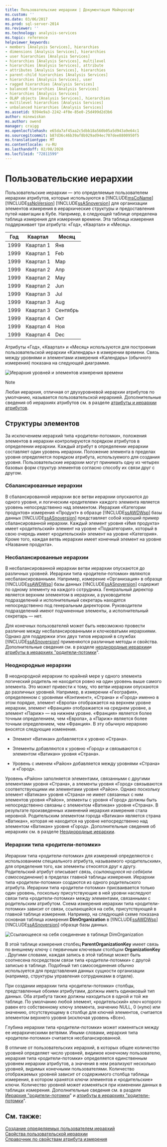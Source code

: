 ```yaml
---
title: Пользовательские иерархии | Документация Майкрософт
ms.custom: ''
ms.date: 03/06/2017
ms.prod: sql-server-2014
ms.reviewer: ''
ms.technology: analysis-services
ms.topic: reference
helpviewer_keywords:
- members [Analysis Services], hierarchies
- dimensions [Analysis Services], hierarchies
- user hierarchies [Analysis Services]
- hierarchies [Analysis Services], multilevel
- hierarchies [Analysis Services], attribute
- attributes [Analysis Services], hierarchies
- parent-child hierarchies [Analysis Services]
- hierarchies [Analysis Services], user
- ragged hierarchies [Analysis Services]
- balanced hierarchies [Analysis Services]
- hierarchies [Analysis Services]
- OLAP objects [Analysis Services], hierarchies
- multilevel hierarchies [Analysis Services]
- unbalanced hierarchies [Analysis Services]
ms.assetid: 9394e9a3-2242-4f0e-85e0-25d499d2d3b6
author: minewiskan
ms.author: owend
manager: craigg
ms.openlocfilehash: e65da7af45aa2c5dbb18a560b05a5d943a9e64c1
ms.sourcegitcommit: b87d36c46b39af8b929ad94ec707dee8800950f5
ms.translationtype: MT
ms.contentlocale: ru-RU
ms.lasthandoff: 02/08/2020
ms.locfileid: "72811599"
---
```

# <a name="user-hierarchies"></a>Пользовательские иерархии
  Пользовательские иерархии — это определяемые пользователем иерархии атрибутов, которые используются в [!INCLUDE[msCoName](../../includes/msconame-md.md)] [!INCLUDE[ssNoVersion](../../includes/ssnoversion-md.md)] [!INCLUDE[ssASnoversion](../../includes/ssasnoversion-md.md)] для организации элементов измерения в иерархические структуры и предоставления путей навигации в Кубе. Например, в следующей таблице определена таблица измерения для измерения времени. Эта таблица измерения поддерживает три атрибута: «Год», «Квартал» и «Месяц».  
  
|Год|Квартал|Месяц|  
|----------|-------------|-----------|  
|1999|Квартал 1|Янв|  
|1999|Квартал 1|Feb|  
|1999|Квартал 1|Мар|  
|1999|Квартал 2|Апр|  
|1999|Квартал 2|May|  
|1999|Квартал 2|Jun|  
|1999|Квартал 3|Jul|  
|1999|Квартал 3|Aug|  
|1999|Квартал 3|Сентябрь|  
|1999|Квартал 4|Окт|  
|1999|Квартал 4|Ноя|  
|1999|Квартал 4|Dec|  
  
 Атрибуты «Год», «Квартал» и «Месяц» используются для построения пользовательской иерархии «Календарь» в измерении времени. Связь между уровнями и элементами измерения «Календарь» (обычного измерения) показана на следующей диаграмме.  
  
 ![Иерархия уровней и элементов измерения времени](../dev-guide/media/as-levelconcepts.gif "Иерархия уровней и элементов измерения времени")  
  
> [!NOTE]  
>  Любая иерархия, отличная от двухуровневой иерархии атрибутов по умолчанию, называется пользовательской иерархией. Дополнительные сведения об иерархиях атрибутов см. в разделе [атрибуты и иерархии атрибутов](../multidimensional-models-olap-logical-dimension-objects/attributes-and-attribute-hierarchies.md).  
  
## <a name="member-structures"></a>Структуры элементов  
 За исключением иерархий типа «родители-потомки», положения элементов в иерархии контролируются порядком атрибутов в определении иерархии. Каждый атрибут в определении иерархии составляет один уровень иерархии. Положение элемента в пределах уровня определяется порядком атрибута, используемого для создания уровня. Пользовательские иерархии могут принимать одну из четырех базовых форм структур элементов согласно способу их связи друг с другом.  
  
### <a name="balanced-hierarchies"></a>Сбалансированные иерархии  
 В сбалансированной иерархии все ветви иерархии опускаются до одного уровня, и логическим «родителем» каждого элемента является уровень непосредственно над элементом. Иерархия «Категории продуктов» измерения «Продукт» в образце [!INCLUDE[ssAWDWsp](../../includes/ssawdwsp-md.md)] базы данных [!INCLUDE[ssASnoversion](../../includes/ssasnoversion-md.md)] представляет собой хороший пример сбалансированной иерархии. Каждый элемент уровня «Имя продукта» имеет «родительский» элемент на уровне «Подкатегория», который в свою очередь имеет «родительский» элемент на уровне «Категория». Кроме того, каждая ветвь иерархии имеет конечный элемент на уровне «Название продукта».  
  
### <a name="unbalanced-hierarchies"></a>Несбалансированные иерархии  
 В несбалансированной иерархии ветви иерархии опускаются до различных уровней. Иерархии типа «родители-потомки» являются несбалансированными. Например, измерение «Организация» в образце [!INCLUDE[ssAWDWsp](../../includes/ssawdwsp-md.md)] базы данных [!INCLUDE[ssASnoversion](../../includes/ssasnoversion-md.md)] содержит по одному элементу на каждого сотрудника. Генеральный директор является верхним элементом в иерархии, а руководители подразделений и исполнительный секретарь находятся непосредственно под генеральным директором. Руководители подразделений имеют подчиненные элементы, а исполнительный секретарь — нет.  
  
 Для конечных пользователей может быть невозможно провести различие между несбалансированными и клочковатыми иерархиями. Однако для поддержки этих двух типов иерархий в службах [!INCLUDE[ssASnoversion](../../includes/ssasnoversion-md.md)] применяются различные методы и свойства. Дополнительные сведения см. в разделе [неоднородные иерархии](../multidimensional-models/user-defined-hierarchies-ragged-hierarchies.md)и [атрибуты в иерархиях "родители-потомки](../multidimensional-models/parent-child-dimension-attributes.md)".  
  
### <a name="ragged-hierarchies"></a>Неоднородные иерархии  
 В неоднородной иерархии по крайней мере у одного элемента логический родитель не находится ровно на один уровень выше самого элемента. Это может привести к тому, что ветви иерархии опускаются до различных уровней. Например, в измерении «География», определенном с уровнями «Континент», «Страна» и «Город» именно в этом порядке, элемент «Европа» отображается на верхнем уровне иерархии, элемент «Франция» отображается на среднем уровне, а элемент «Париж» — на нижнем уровне. «Франция» является более точным определением, чем «Европа», а «Париж» является более точным определением, чем «Франция». В эту обычную иерархию вносятся следующие изменения.  
  
-   Элемент «Ватикан» добавляется к уровню «Страна».  
  
-   Элементы добавляются к уровню «Город» и связываются с элементом «Ватикан» уровня «Страна».  
  
-   Уровень с именем «Район» добавляется между уровнями «Страна» и «Город».  
  
 Уровень «Район» заполняется элементами, связанными с другими элементами уровня «Страна», а элементы уровня «Город» связываются соответствующими им элементами уровня «Район». Однако поскольку элемент «Ватикан» уровня «Страна» не имеет связанных с ним элементов уровня «Район», элементы с уровня «Город» должны быть непосредственно связаны с элементом «Ватикан» уровня «Страна». В результате произведенных изменений иерархия измерения стала неровной. Родительским элементом города «Ватикан» является страна «Ватикан», которая не находится на уровне непосредственно над элементом «Ватикан» уровня «Город». Дополнительные сведения об иерархиях см. в разделе [Неоднородные иерархии](../multidimensional-models/user-defined-hierarchies-ragged-hierarchies.md).  
  
### <a name="parent-child-hierarchies"></a>Иерархии типа «родители-потомки»  
 Иерархии типа «родители-потомки» для измерений определяются с использованием специального атрибута, называемого «родительским», для определения того, как элементы относятся друг к другу. Родительский атрибут описывает *связь, ссылающуюся на себя*(или *самосоединение*) в пределах главной таблицы измерения. Иерархии типа «родители-потомки» создаются из одного родительского атрибута. Иерархии типа «родители-потомки» присваивается только один уровень, поскольку присутствующие в ней уровни наследуют связи типа «родители-потомки» между элементами, связанными с родительским атрибутом. Схема измерения иерархии типа «родители-потомки» зависит от связи, ссылающейся на себя, присутствующей в главной таблице измерения. Например, на следующей схеме показана основная таблица измерения **DimOrganization** в [!INCLUDE[ssAWDWsp](../../includes/ssawdwsp-md.md)] [!INCLUDE[ssASnoversion](../../includes/ssasnoversion-md.md)] образце базы данных.  
  
 ![Ссылающееся на себя соединение в таблице DimOrganization](../dev-guide/media/dimorganization.gif "Ссылающееся на себя соединение в таблице DimOrganization")  
  
 В этой таблице измерения столбец **ParentOrganizationKey** имеет связь по внешнему ключу с первичным ключевым столбцом **OrganizationKey** . Другими словами, каждая запись в этой таблице может быть соотнесена посредством связи типа «родители-потомки» с другой записью в таблице. Подобный тип самосоединения обычно используется для представления данных сущности организации (например, структуры управления сотрудниками в отделе).  
  
 При создании иерархии типа «родители-потомки» столбцы, представленные обоими атрибутами, должны иметь одинаковый тип данных. Оба атрибута также должны находиться в одной и той же таблице. По умолчанию любой элемент, «родительский» ключ которого равен его собственному ключу элемента, значению NULL, 0 (нулю) или значению, отсутствующему в столбце для ключей элементов, считается элементом верхнего уровня (исключая уровень «Все»).  
  
 Глубина иерархии типа «родители-потомки» может изменяться между ее иерархическими ветвями. Иными словами, иерархия типа «родители-потомки» считается несбалансированной.  
  
 В отличие от пользовательских иерархий, в которых общее количество уровней определяет число уровней, видимое конечному пользователю, иерархия типа «родители-потомки» определяется единственным уровнем иерархии атрибутов, а значения в нем реализуют несколько уровней, видимых конечными пользователями. Количество отображаемых уровней зависит от содержимого столбца таблицы измерения, в котором хранятся ключи элементов и «родительские» ключи. Количество уровней может изменяться при изменении данных в таблицах измерения. Дополнительные сведения см. в разделе [Иерархия "родители-потомки](../multidimensional-models/parent-child-dimension.md)" и [атрибуты в иерархиях "родители-потомки](../multidimensional-models/parent-child-dimension-attributes.md)".  
  
## <a name="see-also"></a>См. также:  
 [Создание определяемых пользователем иерархий](../multidimensional-models/user-defined-hierarchies-create.md)   
 [Свойства пользовательской иерархии](../multidimensional-models-olap-logical-dimension-objects/user-hierarchies-properties.md)   
 [Справочник по свойствам атрибута измерения](../multidimensional-models/dimension-attribute-properties-reference.md)  
  
  
